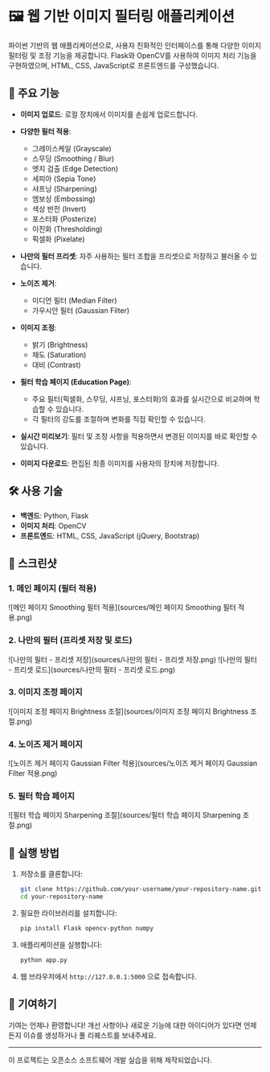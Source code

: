 # 🖼️ 웹 기반 이미지 필터링 애플리케이션

파이썬 기반의 웹 애플리케이션으로, 사용자 친화적인 인터페이스를 통해 다양한 이미지 필터링 및 조정 기능을 제공합니다. Flask와 OpenCV를 사용하여 이미지 처리 기능을 구현하였으며, HTML, CSS, JavaScript로 프론트엔드를 구성했습니다.

## 🌟 주요 기능

- **이미지 업로드**: 로컬 장치에서 이미지를 손쉽게 업로드합니다.

- **다양한 필터 적용**:

  - 그레이스케일 (Grayscale)
  - 스무딩 (Smoothing / Blur)
  - 엣지 검출 (Edge Detection)
  - 세피아 (Sepia Tone)
  - 샤프닝 (Sharpening)
  - 엠보싱 (Embossing)
  - 색상 반전 (Invert)
  - 포스터화 (Posterize)
  - 이진화 (Thresholding)
  - 픽셀화 (Pixelate)

- **나만의 필터 프리셋**: 자주 사용하는 필터 조합을 프리셋으로 저장하고 불러올 수 있습니다.

- **노이즈 제거**:

  - 미디언 필터 (Median Filter)
  - 가우시안 필터 (Gaussian Filter)

- **이미지 조정**:

  - 밝기 (Brightness)
  - 채도 (Saturation)
  - 대비 (Contrast)

- **필터 학습 페이지 (Education Page)**:

  - 주요 필터(픽셀화, 스무딩, 샤프닝, 포스터화)의 효과를 실시간으로 비교하며 학습할 수 있습니다.
  - 각 필터의 강도를 조절하며 변화를 직접 확인할 수 있습니다.

- **실시간 미리보기**: 필터 및 조정 사항을 적용하면서 변경된 이미지를 바로 확인할 수 있습니다.

- **이미지 다운로드**: 편집된 최종 이미지를 사용자의 장치에 저장합니다.

## 🛠️ 사용 기술

- **백엔드**: Python, Flask
- **이미지 처리**: OpenCV
- **프론트엔드**: HTML, CSS, JavaScript (jQuery, Bootstrap)

## 📸 스크린샷

### 1. 메인 페이지 (필터 적용)

![메인 페이지 Smoothing 필터 적용](sources/메인 페이지 Smoothing 필터 적용.png)

### 2. 나만의 필터 (프리셋 저장 및 로드)

![나만의 필터 - 프리셋 저장](sources/나만의 필터 - 프리셋 저장.png)
![나만의 필터 - 프리셋 로드](sources/나만의 필터 - 프리셋 로드.png)

### 3. 이미지 조정 페이지

![이미지 조정 페이지 Brightness 조절](sources/이미지 조정 페이지 Brightness 조절.png)

### 4. 노이즈 제거 페이지

![노이즈 제거 페이지 Gaussian Filter 적용](sources/노이즈 제거 페이지 Gaussian Filter 적용.png)

### 5. 필터 학습 페이지

![필터 학습 페이지 Sharpening 조절](sources/필터 학습 페이지 Sharpening 조절.png)

## 🚀 실행 방법

1.  저장소를 클론합니다:
    ```bash
    git clone https://github.com/your-username/your-repository-name.git
    cd your-repository-name
    ```
2.  필요한 라이브러리를 설치합니다:
    ```bash
    pip install Flask opencv-python numpy
    ```
3.  애플리케이션을 실행합니다:
    ```bash
    python app.py
    ```
4.  웹 브라우저에서 `http://127.0.0.1:5000` 으로 접속합니다.

## 🤝 기여하기

기여는 언제나 환영합니다! 개선 사항이나 새로운 기능에 대한 아이디어가 있다면 언제든지 이슈를 생성하거나 풀 리퀘스트를 보내주세요.

---

이 프로젝트는 오픈소스 소프트웨어 개발 실습을 위해 제작되었습니다.
